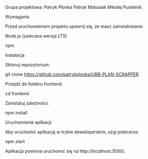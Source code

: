 Grupa projektowa: Patryk Płonka Patryk Matusiak Mikołaj Pustelnik.

Wymagania

Przed uruchomieniem projektu upewnij się, że masz zainstalowane:

Node.js (zalecana wersja LTS)

npm

Instalacja

Sklonuj repozytorium:

git clone https://github.com/patrykplonka/UBB-PLAN-SCRAPPER

Przejdź do folderu frontend:

cd frontend

Zainstaluj zależności:

npm install

Uruchomienie aplikacji

Aby uruchomić aplikację w trybie deweloperskim, użyj polecenia:

npm start

Aplikacja powinna uruchomić się na http://localhost:3000/.
